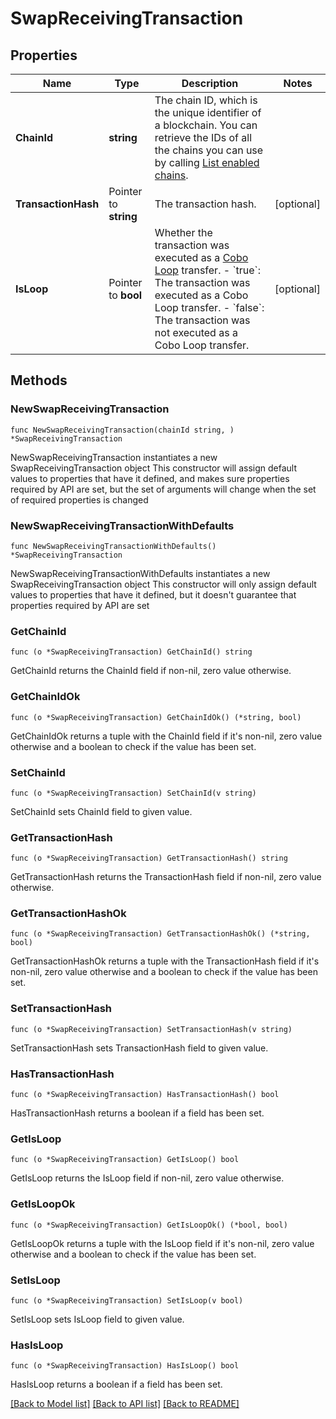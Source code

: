 # SwapReceivingTransaction

## Properties

Name | Type | Description | Notes
------------ | ------------- | ------------- | -------------
**ChainId** | **string** | The chain ID, which is the unique identifier of a blockchain. You can retrieve the IDs of all the chains you can use by calling [List enabled chains](https://www.cobo.com/developers/v2/api-references/wallets/list-enabled-chains). | 
**TransactionHash** | Pointer to **string** | The transaction hash. | [optional] 
**IsLoop** | Pointer to **bool** | Whether the transaction was executed as a [Cobo Loop](https://manuals.cobo.com/en/portal/custodial-wallets/cobo-loop) transfer. - &#x60;true&#x60;: The transaction was executed as a Cobo Loop transfer. - &#x60;false&#x60;: The transaction was not executed as a Cobo Loop transfer.  | [optional] 

## Methods

### NewSwapReceivingTransaction

`func NewSwapReceivingTransaction(chainId string, ) *SwapReceivingTransaction`

NewSwapReceivingTransaction instantiates a new SwapReceivingTransaction object
This constructor will assign default values to properties that have it defined,
and makes sure properties required by API are set, but the set of arguments
will change when the set of required properties is changed

### NewSwapReceivingTransactionWithDefaults

`func NewSwapReceivingTransactionWithDefaults() *SwapReceivingTransaction`

NewSwapReceivingTransactionWithDefaults instantiates a new SwapReceivingTransaction object
This constructor will only assign default values to properties that have it defined,
but it doesn't guarantee that properties required by API are set

### GetChainId

`func (o *SwapReceivingTransaction) GetChainId() string`

GetChainId returns the ChainId field if non-nil, zero value otherwise.

### GetChainIdOk

`func (o *SwapReceivingTransaction) GetChainIdOk() (*string, bool)`

GetChainIdOk returns a tuple with the ChainId field if it's non-nil, zero value otherwise
and a boolean to check if the value has been set.

### SetChainId

`func (o *SwapReceivingTransaction) SetChainId(v string)`

SetChainId sets ChainId field to given value.


### GetTransactionHash

`func (o *SwapReceivingTransaction) GetTransactionHash() string`

GetTransactionHash returns the TransactionHash field if non-nil, zero value otherwise.

### GetTransactionHashOk

`func (o *SwapReceivingTransaction) GetTransactionHashOk() (*string, bool)`

GetTransactionHashOk returns a tuple with the TransactionHash field if it's non-nil, zero value otherwise
and a boolean to check if the value has been set.

### SetTransactionHash

`func (o *SwapReceivingTransaction) SetTransactionHash(v string)`

SetTransactionHash sets TransactionHash field to given value.

### HasTransactionHash

`func (o *SwapReceivingTransaction) HasTransactionHash() bool`

HasTransactionHash returns a boolean if a field has been set.

### GetIsLoop

`func (o *SwapReceivingTransaction) GetIsLoop() bool`

GetIsLoop returns the IsLoop field if non-nil, zero value otherwise.

### GetIsLoopOk

`func (o *SwapReceivingTransaction) GetIsLoopOk() (*bool, bool)`

GetIsLoopOk returns a tuple with the IsLoop field if it's non-nil, zero value otherwise
and a boolean to check if the value has been set.

### SetIsLoop

`func (o *SwapReceivingTransaction) SetIsLoop(v bool)`

SetIsLoop sets IsLoop field to given value.

### HasIsLoop

`func (o *SwapReceivingTransaction) HasIsLoop() bool`

HasIsLoop returns a boolean if a field has been set.


[[Back to Model list]](../README.md#documentation-for-models) [[Back to API list]](../README.md#documentation-for-api-endpoints) [[Back to README]](../README.md)


